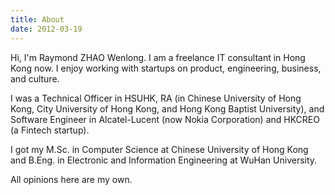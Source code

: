 ```yaml
---
title: About
date: 2012-03-19
---
```


Hi, I'm Raymond ZHAO Wenlong. I am a freelance IT consultant in Hong Kong now. I enjoy working with startups on product, engineering, business, and culture.

I was a Technical Officer in HSUHK, RA (in Chinese University of Hong Kong, City University of Hong Kong, and Hong Kong Baptist University), and Software Engineer in Alcatel-Lucent (now Nokia Corporation) and HKCREO (a Fintech startup).  

I got my M.Sc. in Computer Science at Chinese University of Hong Kong and B.Eng. in Electronic and Information Engineering at WuHan University.   

All opinions here are my own.  